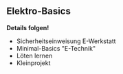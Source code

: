 ## Elektro-Basics

**Details folgen!**

- Sicherheitseinweisung E-Werkstatt
- Minimal-Basics "E-Technik"
- Löten lernen
- Kleinprojekt
